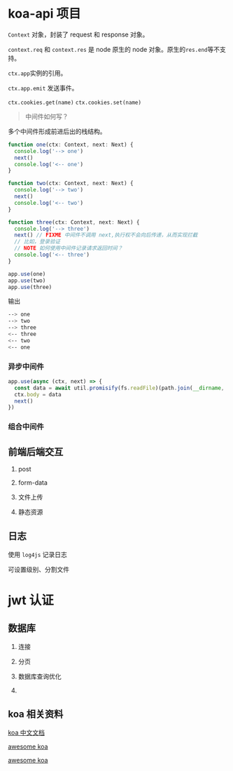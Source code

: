 # koa-api 项目

`Context` 对象，封装了 request 和 response 对象。

`context.req` 和 `context.res` 是 node 原生的 node 对象。原生的`res.end`等不支持。

`ctx.app`实例的引用。

`ctx.app.emit` 发送事件。

`ctx.cookies.get(name)` `ctx.cookies.set(name)`

> 中间件如何写？

多个中间件形成前进后出的栈结构。

```ts
function one(ctx: Context, next: Next) {
  console.log('--> one')
  next()
  console.log('<-- one')
}

function two(ctx: Context, next: Next) {
  console.log('--> two')
  next()
  console.log('<-- two')
}

function three(ctx: Context, next: Next) {
  console.log('--> three')
  next() // FIXME 中间件不调用 next,执行权不会向后传递，从而实现拦截
  // 比如，登录验证
  // NOTE 如何使用中间件记录请求返回时间？
  console.log('<-- three')
}

app.use(one)
app.use(two)
app.use(three)
```

输出

```bash
--> one
--> two
--> three
<-- three
<-- two
<-- one
```

### 异步中间件

```ts
app.use(async (ctx, next) => {
  const data = await util.promisify(fs.readFile)(path.join(__dirname, './public/main.js'), 'utf-8')
  ctx.body = data
  next()
})
```

### 组合中间件


## 前端后端交互

1. post

2. form-data

3. 文件上传

4. 静态资源

## 日志

使用 `log4js` 记录日志

可设置级别、分割文件

# jwt 认证

## 数据库

1. 连接

2. 分页

3. 数据库查询优化

4.

## koa 相关资料

[koa 中文文档](https://koa.bootcss.com/)

[awesome koa](https://github.com/ellerbrock/awesome-koa)

[awesome koa](https://github.com/fineen/awesome-koa)
